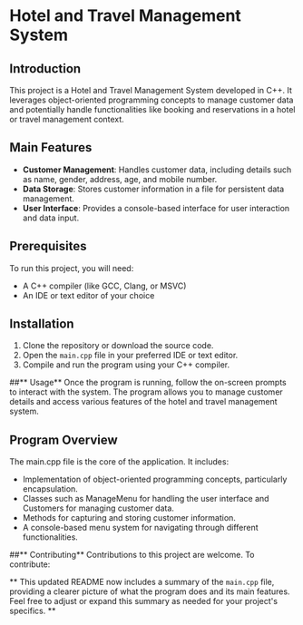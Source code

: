 # Hotel and Travel Management System

## Introduction
This project is a Hotel and Travel Management System developed in C++. It leverages object-oriented programming concepts to manage customer data and potentially handle functionalities like booking and reservations in a hotel or travel management context.

## Main Features
- **Customer Management**: Handles customer data, including details such as name, gender, address, age, and mobile number.
- **Data Storage**: Stores customer information in a file for persistent data management.
- **User Interface**: Provides a console-based interface for user interaction and data input.

## Prerequisites
To run this project, you will need:
- A C++ compiler (like GCC, Clang, or MSVC)
- An IDE or text editor of your choice

## Installation
1. Clone the repository or download the source code.
2. Open the `main.cpp` file in your preferred IDE or text editor.
3. Compile and run the program using your C++ compiler.

##** Usage**
Once the program is running, follow the on-screen prompts to interact with the system. The program allows you to manage customer details and access various features of the hotel and travel management system.

## **Program Overview**
The main.cpp file is the core of the application. It includes:

- Implementation of object-oriented programming concepts, particularly encapsulation.
- Classes such as ManageMenu for handling the user interface and Customers for managing customer data.
- Methods for capturing and storing customer information.
- A console-based menu system for navigating through different functionalities.

##** Contributing**
Contributions to this project are welcome. To contribute:

**
This updated README now includes a summary of the `main.cpp` file, providing a clearer picture of what the program does and its main features. Feel free to adjust or expand this summary as needed for your project's specifics.
**
